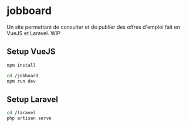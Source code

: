 # jobboard
Un site permettant de consulter et de publier des offres d'emploi fait en VueJS et Laravel. WIP

## Setup VueJS

```sh
npm install
```
```sh
cd /jobboard
npm run dev
```

## Setup Laravel

```sh
cd /laravel
php artisan serve
